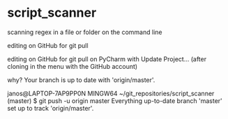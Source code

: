 # script_scanner
scanning regex in a file or folder on the command line

editing on GitHub for git pull


editing on GitHub for git pull on PyCharm with Update Project... (after cloning in the menu with the GitHub account)

why? Your branch is up to date with 'origin/master'.

janos@LAPTOP-7AP9PP0N MINGW64 ~/git_repositories/script_scanner (master)
$ git push -u origin master
Everything up-to-date
branch 'master' set up to track 'origin/master'.
